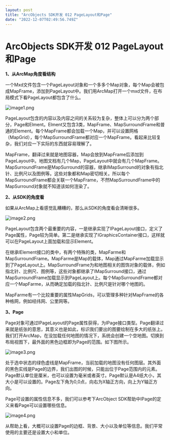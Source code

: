 ```yaml
---
layout: post
title: "ArcObjects SDK开发 012 PageLayout和Page"
date: "2022-12-07T02:49:56.749Z"
---
```

ArcObjects SDK开发 012 PageLayout和Page
====================================

**1、从ArcMap角度看结构**

一个Mxd文件包含一个PageLayout对象和一个多多个Map对象，每个Map会被包成MapFrame，添加到PageLayout中。我们用ArcMap打开一个mxd文件，在布局模式下看PageLayout都包含了什么。

![image1.png](https://img2023.cnblogs.com/blog/146887/202212/146887-20221207095728229-1756443911.png)

PageLayout包含的内容以及内容之间的关系较为复杂，整体上可以分为两个部分，Page和Elment。Elment又包含3类，MapFrame、MapSurroundFrame和普通的Element。每个MapFrame都会加载一个Map，并可以设置网格（MapGrid），每个MapSurroundFrame都对应一个MapFrame。看起来比较复杂，我们对应一下实际的东西就容易理解了。

MapFrame，翻译过来就是地图容器，Map会放到MapFrame后添加到PageLayout中。地图文档有几个Map，PageLayout中就会有几个MapFrame。MapSurroundFrame是MapSurround的容器，继承IMapSurround的对象有指北针、比例尺以及图例等。这些对象都和Map密切相关。所以每个MapSurroundFrame都会关联一个MapFrame，不然MapSurroundFrame中的MapSurround对象就不知道该如何渲染了。

**2、从SDK的角度看**

如果从ArcMap上看感觉乱糟糟的，那么从SDK的角度看会清晰很多。

![image2.png](https://img2023.cnblogs.com/blog/146887/202212/146887-20221207095728041-231719753.png)

PageLayout包含两个最重要的内容，一是继承实现了IPageLayout接口，定义了Page属性，Page较为简单。第二是继承实现了IGraphicsContainer接口，这样就可以在PageLayout上面加载和显示Element。

在继承IElement接口的类中，有两个特殊的类，MapFarme和MapSurroundFrame。MapFarme是Map的载体，Map通过MapFarme加载显示到了PageLayout上。MapSurroundFrame为和地图相关的图饰对象的载体，例如指北针、比例尺、图例等，这些对象都继承了IMapSurround接口，通过MapSurroundFrame加载显示到PageLayout上。每个MapSurroundFrame都对应一个MapFarme，从而确定加载的指北针、比例尺是针对哪个地图的。

MapFarme有一个比较重要的属性MapGrids，可以管理多种针对MapFrame的各种格网，例如经纬网、公里网等。

**3、Page**

Page对象可通过IPageLayout的Page属性获得，为IPage接口类型。Page翻译过来就是纸张的意思，其意义也是如此，标识我们要出的图要绘制在多大的纸张上。我们打开ArcMap，在没加载任何地图的情况下，系统会创建一个空地图。切换到布局视图下，最外面的黑色边框即为Page的范围。如下图所示。

![image3.png](https://img2023.cnblogs.com/blog/146887/202212/146887-20221207095728103-1759337589.png)

处于选中状态的绿色虚线是MapFrame，当前加载的地图没有任何图层。其外面的黑色实线是Page的边界，我们出图的时候，只能出位于Page范围内的元素。Page默认单位是厘米，也可以设置为毫米或者英寸。Page默认是A4纸大小，其大小是可以设置的。Page左下角为0,0点，向右为X轴正方向，向上为Y轴正方向。

Page可设置的属性信息不多，我们可以参考下ArcObject SDK帮助中IPage的定义来看Page可以设置哪些信息。

![image4.png](https://img2023.cnblogs.com/blog/146887/202212/146887-20221207095728065-122469808.png)

从帮助上看，大概可以设置Page的边框、背景、大小以及单位等信息。我们平常使用的主要还是设置大小和单位。